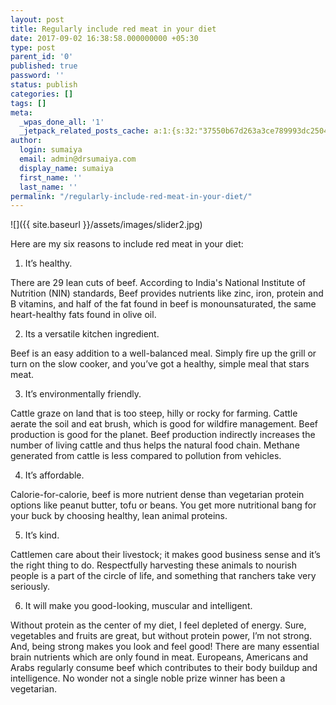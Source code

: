 ```yaml
---
layout: post
title: Regularly include red meat in your diet
date: 2017-09-02 16:38:58.000000000 +05:30
type: post
parent_id: '0'
published: true
password: ''
status: publish
categories: []
tags: []
meta:
  _wpas_done_all: '1'
  _jetpack_related_posts_cache: a:1:{s:32:"37550b67d263a3ce789993dc25046c5f";a:2:{s:7:"expires";i:1592109155;s:7:"payload";a:6:{i:0;a:1:{s:2:"id";i:1769;}i:1;a:1:{s:2:"id";i:1967;}i:2;a:1:{s:2:"id";i:1971;}i:3;a:1:{s:2:"id";i:1805;}i:4;a:1:{s:2:"id";i:1810;}i:5;a:1:{s:2:"id";i:1795;}}}}
author:
  login: sumaiya
  email: admin@drsumaiya.com
  display_name: sumaiya
  first_name: ''
  last_name: ''
permalink: "/regularly-include-red-meat-in-your-diet/"
---
```

![]({{ site.baseurl }}/assets/images/slider2.jpg)

Here are my six reasons to include red meat in your diet:

1. It’s healthy.

There are 29 lean cuts of beef. According to India's National Institute of Nutrition (NIN) standards, Beef provides nutrients like zinc, iron, protein and B vitamins, and half of the fat found in beef is monounsaturated, the same heart-healthy fats found in olive oil.

2. Its a versatile kitchen ingredient.

Beef is an easy addition to a well-balanced meal. Simply fire up the grill or turn on the slow cooker, and you’ve got a healthy, simple meal that stars meat.

3. It’s environmentally friendly.

Cattle graze on land that is too steep, hilly or rocky for farming. Cattle aerate the soil and eat brush, which is good for wildfire management. Beef production is good for the planet. Beef production indirectly increases the number of living cattle and thus helps the natural food chain. Methane generated from cattle is less compared to pollution from vehicles.

4. It’s affordable.

Calorie-for-calorie, beef is more nutrient dense than vegetarian protein options like peanut butter, tofu or beans. You get more nutritional bang for your buck by choosing healthy, lean animal proteins.

5. It’s kind.

Cattlemen care about their livestock; it makes good business sense and it’s the right thing to do. Respectfully harvesting these animals to nourish people is a part of the circle of life, and something that ranchers take very seriously.

6. It will make you good-looking, muscular and intelligent.

Without protein as the center of my diet, I feel depleted of energy. Sure, vegetables and fruits are great, but without protein power, I’m not strong. And, being strong makes you look and feel good! There are many essential brain nutrients which are only found in meat. Europeans, Americans and Arabs regularly consume beef which contributes to their body buildup and intelligence. No wonder not a single noble prize winner has been a vegetarian.


